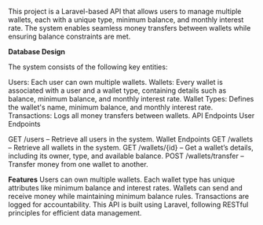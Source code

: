 This project is a Laravel-based API that allows users to manage multiple wallets, each with a unique type, minimum balance, and monthly interest rate. The system enables seamless money transfers between wallets while ensuring balance constraints are met.

**Database Design**

The system consists of the following key entities:

Users: Each user can own multiple wallets.
Wallets: Every wallet is associated with a user and a wallet type, containing details such as balance, minimum balance, and monthly interest rate.
Wallet Types: Defines the wallet's name, minimum balance, and monthly interest rate.
Transactions: Logs all money transfers between wallets.
API Endpoints
User Endpoints

GET /users – Retrieve all users in the system.
Wallet Endpoints
GET /wallets – Retrieve all wallets in the system.
GET /wallets/{id} – Get a wallet’s details, including its owner, type, and available balance.
POST /wallets/transfer – Transfer money from one wallet to another.

**Features**
Users can own multiple wallets.
Each wallet type has unique attributes like minimum balance and interest rates.
Wallets can send and receive money while maintaining minimum balance rules.
Transactions are logged for accountability.
This API is built using Laravel, following RESTful principles for efficient data management.
